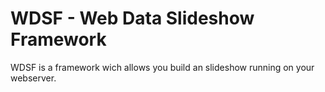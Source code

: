 # WDSF - Web Data Slideshow Framework

WDSF is a framework wich allows you build an slideshow running on your webserver.
